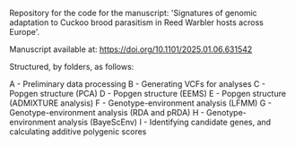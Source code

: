 Repository for the code for the manuscript: 'Signatures of genomic adaptation to Cuckoo brood parasitism in Reed Warbler hosts across Europe'.

Manuscript available at: https://doi.org/10.1101/2025.01.06.631542

Structured, by folders, as follows:

A - Preliminary data processing
B - Generating VCFs for analyses
C - Popgen structure (PCA)
D - Popgen structure (EEMS)
E - Popgen structure (ADMIXTURE analysis)
F - Genotype-environment analysis (LFMM)
G - Genotype-environment analysis (RDA and pRDA)
H - Genotype-environment analysis (BayeScEnv)
I - Identifying candidate genes, and calculating additive polygenic scores
